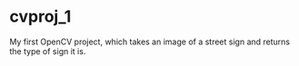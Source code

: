 # cvproj_1
My first OpenCV project, which takes an image of a street sign and returns the type of sign it is.
